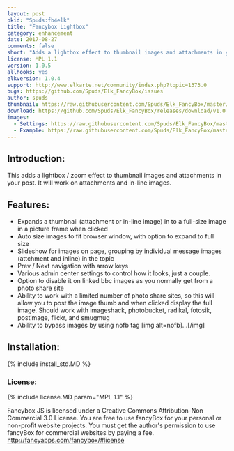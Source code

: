 ```yaml
---
layout: post
pkid: "Spuds:fb4elk"
title: "Fancybox Lightbox"
category: enhancement
date: 2017-08-27
comments: false
short: "Adds a lightbox effect to thumbnail images and attachments in your post"
license: MPL 1.1
version: 1.0.5
allhooks: yes
elkversion: 1.0.4
support: http://www.elkarte.net/community/index.php?topic=1373.0
bugs: https://github.com/Spuds/Elk_FancyBox/issues
author: spuds
thumbnail: https://raw.githubusercontent.com/Spuds/Elk_FancyBox/master/sample_images/fb_image.jpg
download: https://github.com/Spuds/Elk_FancyBox/releases/download/v1.0.5/elk_fancybox_1_0_5.zip
images:
  - Settings: https://raw.githubusercontent.com/Spuds/Elk_FancyBox/master/sample_images/fb_settings.jpg
  - Example: https://raw.githubusercontent.com/Spuds/Elk_FancyBox/master/sample_images/fb_image.jpg
---
```


## Introduction:
This adds a lightbox / zoom effect to thumbnail images and attachments in your post.  It will work on attachments and in-line images.

## Features:
-  Expands a thumbnail (attachment or in-line image) in to a full-size image in a picture frame when clicked
-  Auto size images to fit browser window, with option to expand to full size
-  Slideshow for images on page, grouping by individual message images (attchment and inline) in the topic
-  Prev / Next navigation with arrow keys
-  Various admin center settings to control how it looks, just a couple.
-  Option to disable it on linked bbc images as you normally get from a photo share site
-  Ability to work with a limited number of photo share sites, so this will allow you to post the image thumb and when clicked display the full image.  Should work with imageshack,  photobucket, radikal, fotosik, postimage, flickr, and smugmug
-  Ability to bypass images by using nofb tag [img alt=nofb]...[/img]

## Installation:
{% include install_std.MD %}

### License:
{% include license.MD param="MPL 1.1" %}

Fancybox JS is licensed under a Creative Commons Attribution-Non Commercial 3.0 License. You are free to use fancyBox for your personal or non-profit website projects. You must get the author's permission to use fancyBox for commercial websites by paying a fee. http://fancyapps.com/fancybox/#license